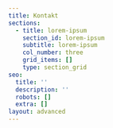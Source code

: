 ```yaml
---
title: Kontakt
sections:
  - title: lorem-ipsum
    section_id: lorem-ipsum
    subtitle: lorem-ipsum
    col_number: three
    grid_items: []
    type: section_grid
seo:
  title: ''
  description: ''
  robots: []
  extra: []
layout: advanced
---
```

